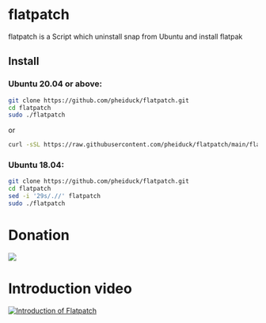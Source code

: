 # flatpatch
flatpatch is a Script which uninstall snap from Ubuntu and install flatpak

## Install

### Ubuntu 20.04 or above:

```bash
git clone https://github.com/pheiduck/flatpatch.git
cd flatpatch
sudo ./flatpatch
```
or
```bash
curl -sSL https://raw.githubusercontent.com/pheiduck/flatpatch/main/flatpatch | bash
```

### Ubuntu 18.04:

```bash
git clone https://github.com/pheiduck/flatpatch.git
cd flatpatch
sed -i '29s/.//' flatpatch
sudo ./flatpatch
```

# Donation
<a href="https://ko-fi.com/pheiduck"><img src="https://img.shields.io/badge/Ko--fi-F16061?style=for-the-badge&logo=ko-fi&logoColor=white"/></a>

# Introduction video

[![Introduction of Flatpatch](https://img.youtube.com/vi/Z6TxxSECv6Y/0.jpg)](https://www.youtube.com/embed/Z6TxxSECv6Y)
